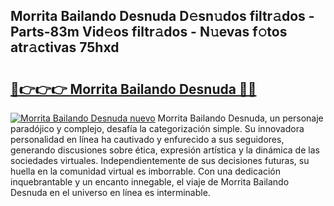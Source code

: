 ## Morrita Bailando Desnuda D𝚎sn𝚞dos filtr𝚊dos - Parts-83m Vid𝚎os filtr𝚊dos - N𝚞evas f𝚘tos atr𝚊ctivas 75hxd

# <h2><a href="http://mb47g7b.tromn.icu/?c=Morrita+Bailando+Desnuda">🔗👉👉👉 Morrita Bailando Desnuda 🔗🔗</a></h2>

[![Morrita Bailando Desnuda nuevo](https://i.imgur.com/pEAQMta.gif)](http://mb47g7b.tromn.icu/?c=Morrita+Bailando+Desnuda)
Morrita Bailando Desnuda, un personaje paradójico y complejo, desafía la categorización simple. Su innovadora personalidad en línea ha cautivado y enfurecido a sus seguidores, generando discusiones sobre ética, expresión artística y la dinámica de las sociedades virtuales. Independientemente de sus decisiones futuras, su huella en la comunidad virtual es imborrable. Con una dedicación inquebrantable y un encanto innegable, el viaje de Morrita Bailando Desnuda en el universo en línea es interminable.
